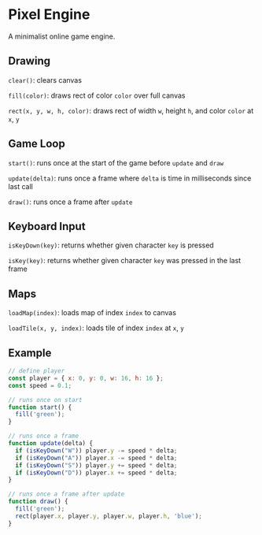 # Pixel Engine

A minimalist online game engine.

## Drawing

`clear()`: clears canvas

`fill(color)`: draws rect of color `color` over full canvas

`rect(x, y, w, h, color)`: draws rect of width `w`, height `h`, and color `color` at `x`, `y`

## Game Loop

`start()`: runs once at the start of the game before `update` and `draw`

`update(delta)`: runs once a frame where `delta` is time in milliseconds since last call

`draw()`: runs once a frame after `update`

## Keyboard Input

`isKeyDown(key)`: returns whether given character `key` is pressed

`isKey(key)`: returns whether given character `key` was pressed in the last frame

## Maps

`loadMap(index)`: loads map of index `index` to canvas

`loadTile(x, y, index)`: loads tile of index `index` at `x`, `y`

## Example

```js
// define player
const player = { x: 0, y: 0, w: 16, h: 16 };
const speed = 0.1;

// runs once on start
function start() {
  fill('green');
}

// runs once a frame
function update(delta) {
  if (isKeyDown("W")) player.y -= speed * delta;
  if (isKeyDown("A")) player.x -= speed * delta;
  if (isKeyDown("S")) player.y += speed * delta;
  if (isKeyDown("D")) player.x += speed * delta;
}

// runs once a frame after update
function draw() {
  fill('green');
  rect(player.x, player.y, player.w, player.h, 'blue');
}
```
